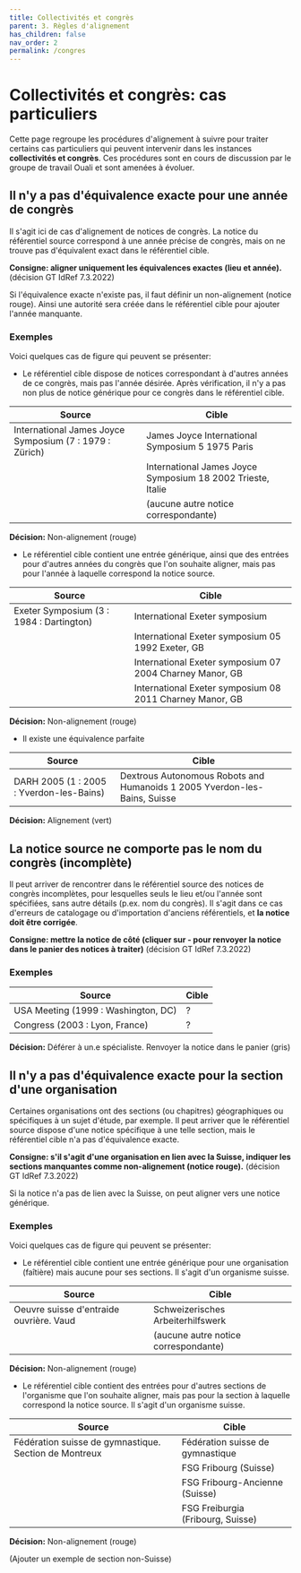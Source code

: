 ```yaml
---
title: Collectivités et congrès
parent: 3. Règles d'alignement
has_children: false
nav_order: 2
permalink: /congres
---
```


# Collectivités et congrès: cas particuliers

Cette page regroupe les procédures d'alignement à suivre pour traiter certains cas particuliers
qui peuvent intervenir dans les instances **collectivités et congrès**.
Ces procédures sont en cours de discussion par le groupe de travail Ouali et sont amenées à évoluer.

## Il n'y a pas d'équivalence exacte pour une année de congrès

Il s'agit ici de cas d'alignement de notices de congrès. La notice du référentiel source correspond
à une année précise de congrès, mais on ne trouve pas d'équivalent exact dans le référentiel cible.

**Consigne: aligner uniquement les équivalences exactes (lieu et année).** (décision GT IdRef 7.3.2022)

Si l'équivalence exacte n'existe pas, il faut définir un non-alignement (notice rouge). Ainsi une autorité sera créée dans le référentiel cible pour ajouter l'année manquante.

### Exemples

Voici quelques cas de figure qui peuvent se présenter:

* Le référentiel cible dispose de notices correspondant à d'autres années de ce congrès, mais pas l'année désirée. Après vérification, il n'y a pas non plus de notice générique pour ce congrès dans le référentiel cible.

| Source                                   | Cible                                                    |
| ---------------------------------------- | -------------------------------------------------------- |
| International James Joyce Symposium (7 : 1979 : Zürich) | James Joyce International Symposium 5 1975 Paris |
|                                          | International James Joyce Symposium 18 2002 Trieste, Italie |
|                                          | (aucune autre notice correspondante)       |

**Décision:** Non-alignement (rouge)

* Le référentiel cible contient une entrée générique, ainsi que des entrées pour d'autres années du congrès que l'on souhaite aligner, mais pas pour l'année à laquelle correspond la notice source.

| Source                                   | Cible                                                    |
| ---------------------------------------- | -------------------------------------------------------- |
| Exeter Symposium (3 : 1984 : Dartington) | International Exeter symposium                           |
|                                          | International Exeter symposium 05 1992 Exeter, GB        |
|                                          | International Exeter symposium 07 2004 Charney Manor, GB |
|                                          | International Exeter symposium 08 2011 Charney Manor, GB |

**Décision:** Non-alignement (rouge)

* Il existe une équivalence parfaite

| Source                                   | Cible                                                    |
| ---------------------------------------- | -------------------------------------------------------- |
| DARH 2005 (1 : 2005 : Yverdon-les-Bains) | Dextrous Autonomous Robots and Humanoids 1 2005 Yverdon-les-Bains, Suisse                           |

**Décision:** Alignement (vert)

## La notice source ne comporte pas le nom du congrès (incomplète)

Il peut arriver de rencontrer dans le référentiel source des notices de congrès incomplètes, pour lesquelles
seuls le lieu et/ou l'année sont spécifiées, sans autre détails (p.ex. nom du congrès). 
Il s'agit dans ce cas d'erreurs de catalogage ou d'importation d'anciens référentiels, et **la notice doit
être corrigée**.

**Consigne: mettre la notice de côté (cliquer sur - pour renvoyer la notice dans le panier des notices à traiter)** (décision GT IdRef 7.3.2022)

### Exemples

| Source                                   | Cible                                                    |
| ---------------------------------------- | -------------------------------------------------------- |
| USA Meeting (1999 : Washington, DC)      | ?                                                        |
| Congress (2003 : Lyon, France)           | ?                                                        |

**Décision:** Déférer à un.e spécialiste. Renvoyer la notice dans le panier (gris)

## Il n'y a pas d'équivalence exacte pour la section d'une organisation

Certaines organisations ont des sections (ou chapitres) géographiques ou spécifiques à un sujet d'étude,
par exemple. Il peut arriver que le référentiel source dispose d'une notice spécifique à une telle
section, mais le référentiel cible n'a pas d'équivalence exacte.

**Consigne: s'il s'agit d'une organisation en lien avec la Suisse, indiquer les sections manquantes comme
non-alignement (notice rouge).** (décision GT IdRef 7.3.2022)

Si la notice n'a pas de lien avec la Suisse, on peut aligner vers une notice générique.

### Exemples

Voici quelques cas de figure qui peuvent se présenter:

* Le référentiel cible contient une entrée générique pour une organisation (faîtière) mais aucune pour ses sections. Il s'agit d'un organisme suisse.

| Source                                   | Cible                                                    |
| ---------------------------------------- | -------------------------------------------------------- |
| Oeuvre suisse d'entraide ouvrière. Vaud  | Schweizerisches Arbeiterhilfswerk                        |
|                                          | (aucune autre notice correspondante)                     |

**Décision:** Non-alignement (rouge)

* Le référentiel cible contient des entrées pour d'autres sections de l'organisme que l'on souhaite aligner, mais pas pour la section à laquelle correspond la notice source. Il s'agit d'un organisme suisse.

| Source                                                | Cible                                       |
| ----------------------------------------------------- | ------------------------------------------- |
| Fédération suisse de gymnastique. Section de Montreux | Fédération suisse de gymnastique            |
|                                                       | FSG Fribourg (Suisse)                       |
|                                                       | FSG Fribourg-Ancienne (Suisse)              |
|                                                       | FSG Freiburgia (Fribourg, Suisse)           |

**Décision:** Non-alignement (rouge)

(Ajouter un exemple de section non-Suisse)
